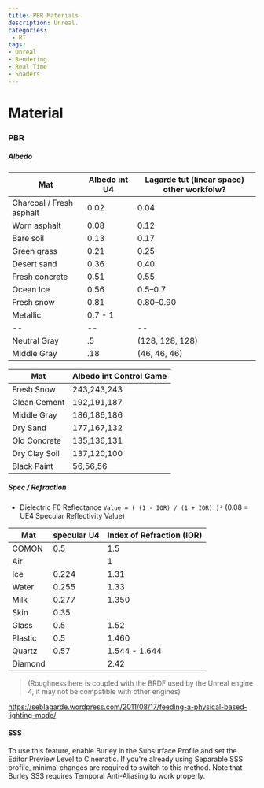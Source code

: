 ```yaml
---
title: PBR Materials
description: Unreal.
categories:
 - RT
tags:
- Unreal
- Rendering
- Real Time
- Shaders
---
```



# Material
### PBR
##### Albedo

Mat | Albedo int U4 | Lagarde tut (linear space) other workfolw?|  
-- | -- | -- |
Charcoal / Fresh asphalt | 0.02 | 0.04
Worn asphalt | 0.08 | 0.12
Bare soil | 0.13  | 0.17
Green grass | 0.21 |  0.25
Desert sand | 0.36  | 0.40
Fresh concrete | 0.51 |   0.55
Ocean Ice | 0.56 | 0.5–0.7
Fresh snow | 0.81 |  0.80–0.90
Metallic  |  0.7 - 1 |
-- | -- | -- |
Neutral Gray | .5 | (128, 128, 128)
Middle Gray |  .18 | (46, 46, 46)


Mat | Albedo int Control Game |
-- | -- |
Fresh Snow  |  243,243,243
Clean Cement  | 192,191,187
Middle Gray  |  186,186,186
Dry Sand  |  177,167,132
Old Concrete  |  135,136,131
Dry Clay Soil  |  137,120,100
Black Paint  | 56,56,56

##### Spec / Refraction

- Dielectric F0 Reflectance `Value = ( (1 - IOR) / (1 + IOR) )²` (0.08 = UE4 Specular Reflectivity Value)


Mat | specular U4 | Index of Refraction (IOR) |  
-- | -- | -- |
COMON | 0.5 | 1.5
Air | | 1
Ice | 0.224 | 1.31
Water  |  0.255 | 1.33
Milk | 0.277 | 1.350
Skin | 0.35 |  
Glass | 0.5 | 1.52
Plastic | 0.5 | 1.460
Quartz | 0.57 | 1.544 - 1.644
Diamond | | 2.42


>(Roughness here is coupled with the BRDF used by the Unreal engine 4, it may not be compatible with other engines)

https://seblagarde.wordpress.com/2011/08/17/feeding-a-physical-based-lighting-mode/

#### SSS
To use this feature, enable Burley in the Subsurface Profile and set the Editor Preview Level to Cinematic. If you're already using Separable SSS profile, minimal changes are required to switch to this method. Note that Burley SSS requires Temporal Anti-Aliasing to work properly.
